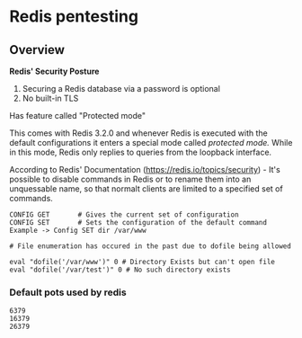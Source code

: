 # Redis pentesting
## Overview
**Redis' Security Posture**

1. Securing a Redis database via a password is optional
2. No built-in TLS

Has feature called "Protected mode"

This comes with Redis 3.2.0 and whenever Redis is executed with the default configurations it enters a special mode called *protected mode.* While in this mode, Redis only replies to queries from the loopback interface.

According to Redis' Documentation (https://redis.io/topics/security) - It's possible to disable commands in Redis or to rename them into an unquessable name, so that normalt clients are limited to a specified set of commands.

``````
CONFIG GET       # Gives the current set of configuration
CONFIG SET       # Sets the configuration of the default command
Example -> Config SET dir /var/www

# File enumeration has occured in the past due to dofile being allowed

eval "dofile('/var/www')" 0 # Directory Exists but can't open file
eval "dofile('/var/test')" 0 # No such directory exists

``````
### Default pots used by redis
```ports
6379
16379
26379
```